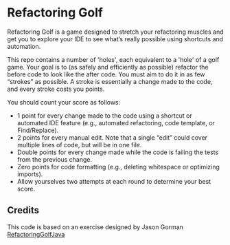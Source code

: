 Refactoring Golf
================

Refactoring Golf is a game designed to stretch your refactoring muscles and get you to explore your IDE to see what’s really possible using shortcuts and automation.

This repo contains a number of 'holes', each equivalent to a 'hole' of a golf game. Your goal is to (as safely and efficiently as possible) refactor the before code to look like the after code. You must aim to do it in as few “strokes” as possible. A stroke is essentially a change made to the code, and every stroke costs you points.

You should count your score as follows:

- 1 point for every change made to the code using a shortcut or automated IDE feature (e.g., automated refactoring, code template, or Find/Replace).
- 2 points for every manual edit. Note that a single “edit” could cover multiple lines of code, but will be in one file.
- Double points for every change made while the code is failing the tests from the previous change.
- Zero points for code formatting (e.g., deleting whitespace or optimizing imports).
- Allow yourselves two attempts at each round to determine your best score.


Credits
-------

This code is based on an exercise designed by Jason Gorman [RefactoringGolfJava](https://github.com/jasongorman/RefactoringGolfJava)